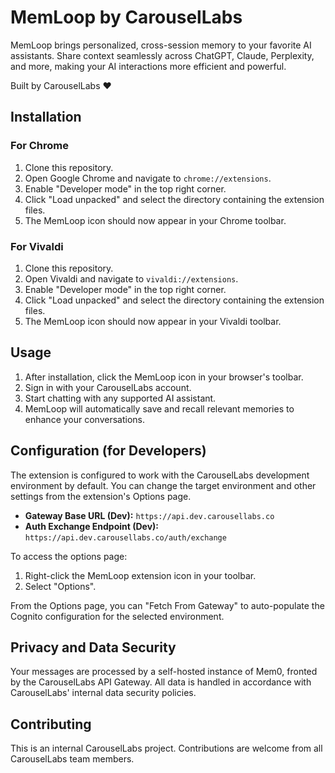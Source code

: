 # MemLoop by CarouselLabs

MemLoop brings personalized, cross-session memory to your favorite AI assistants. Share context seamlessly across ChatGPT, Claude, Perplexity, and more, making your AI interactions more efficient and powerful.

Built by CarouselLabs ❤️

## Installation

### For Chrome

1.  Clone this repository.
2.  Open Google Chrome and navigate to `chrome://extensions`.
3.  Enable "Developer mode" in the top right corner.
4.  Click "Load unpacked" and select the directory containing the extension files.
5.  The MemLoop icon should now appear in your Chrome toolbar.

### For Vivaldi

1.  Clone this repository.
2.  Open Vivaldi and navigate to `vivaldi://extensions`.
3.  Enable "Developer mode" in the top right corner.
4.  Click "Load unpacked" and select the directory containing the extension files.
5.  The MemLoop icon should now appear in your Vivaldi toolbar.

## Usage

1.  After installation, click the MemLoop icon in your browser's toolbar.
2.  Sign in with your CarouselLabs account.
3.  Start chatting with any supported AI assistant.
4.  MemLoop will automatically save and recall relevant memories to enhance your conversations.

## Configuration (for Developers)

The extension is configured to work with the CarouselLabs development environment by default. You can change the target environment and other settings from the extension's Options page.

-   **Gateway Base URL (Dev):** `https://api.dev.carousellabs.co`
-   **Auth Exchange Endpoint (Dev):** `https://api.dev.carousellabs.co/auth/exchange`

To access the options page:

1.  Right-click the MemLoop extension icon in your toolbar.
2.  Select "Options".

From the Options page, you can "Fetch From Gateway" to auto-populate the Cognito configuration for the selected environment.

## Privacy and Data Security

Your messages are processed by a self-hosted instance of Mem0, fronted by the CarouselLabs API Gateway. All data is handled in accordance with CarouselLabs' internal data security policies.

## Contributing

This is an internal CarouselLabs project. Contributions are welcome from all CarouselLabs team members.

